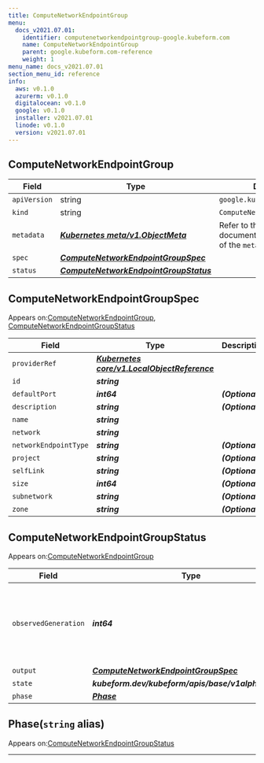 ```yaml
---
title: ComputeNetworkEndpointGroup
menu:
  docs_v2021.07.01:
    identifier: computenetworkendpointgroup-google.kubeform.com
    name: ComputeNetworkEndpointGroup
    parent: google.kubeform.com-reference
    weight: 1
menu_name: docs_v2021.07.01
section_menu_id: reference
info:
  aws: v0.1.0
  azurerm: v0.1.0
  digitalocean: v0.1.0
  google: v0.1.0
  installer: v2021.07.01
  linode: v0.1.0
  version: v2021.07.01
---
```


## ComputeNetworkEndpointGroup
| Field | Type | Description |
| ------ | ----- | ----------- |
| `apiVersion` | string | `google.kubeform.com/v1alpha1` |
|    `kind` | string | `ComputeNetworkEndpointGroup` |
| `metadata` | ***[Kubernetes meta/v1.ObjectMeta](https://v1-18.docs.kubernetes.io/docs/reference/generated/kubernetes-api/v1.18/#objectmeta-v1-meta)***|Refer to the Kubernetes API documentation for the fields of the `metadata` field.|
| `spec` | ***[ComputeNetworkEndpointGroupSpec](#computenetworkendpointgroupspec)***||
| `status` | ***[ComputeNetworkEndpointGroupStatus](#computenetworkendpointgroupstatus)***||
## ComputeNetworkEndpointGroupSpec

Appears on:[ComputeNetworkEndpointGroup](#computenetworkendpointgroup), [ComputeNetworkEndpointGroupStatus](#computenetworkendpointgroupstatus)

| Field | Type | Description |
| ------ | ----- | ----------- |
| `providerRef` | ***[Kubernetes core/v1.LocalObjectReference](https://v1-18.docs.kubernetes.io/docs/reference/generated/kubernetes-api/v1.18/#localobjectreference-v1-core)***||
| `id` | ***string***||
| `defaultPort` | ***int64***| ***(Optional)*** |
| `description` | ***string***| ***(Optional)*** |
| `name` | ***string***||
| `network` | ***string***||
| `networkEndpointType` | ***string***| ***(Optional)*** |
| `project` | ***string***| ***(Optional)*** |
| `selfLink` | ***string***| ***(Optional)*** |
| `size` | ***int64***| ***(Optional)*** |
| `subnetwork` | ***string***| ***(Optional)*** |
| `zone` | ***string***| ***(Optional)*** |
## ComputeNetworkEndpointGroupStatus

Appears on:[ComputeNetworkEndpointGroup](#computenetworkendpointgroup)

| Field | Type | Description |
| ------ | ----- | ----------- |
| `observedGeneration` | ***int64***| ***(Optional)*** Resource generation, which is updated on mutation by the API Server.|
| `output` | ***[ComputeNetworkEndpointGroupSpec](#computenetworkendpointgroupspec)***| ***(Optional)*** |
| `state` | ***kubeform.dev/kubeform/apis/base/v1alpha1.State***| ***(Optional)*** |
| `phase` | ***[Phase](#phase)***| ***(Optional)*** |
## Phase(`string` alias)

Appears on:[ComputeNetworkEndpointGroupStatus](#computenetworkendpointgroupstatus)

---
